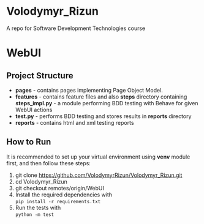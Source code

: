 # Volodymyr_Rizun
A repo for Software Development Technologies course

# WebUI

## Project Structure
- **pages** - contains pages implementing Page Object Model. 
- **features** - contains feature files and also **steps** directory containing **steps_impl.py** - a module performing BDD testing with Behave for given WebUI actions
- **test.py** - performs BDD testing and stores results in **reports** directory
- **reports** - contains html and xml testing reports

## How to Run
It is recommended to set up your virtual environment using **venv** module first, and then follow these steps:
1. git clone https://github.com/VolodymyrRizun/Volodymyr_Rizun.git
2. cd Volodymyr_Rizun
3. git checkout remotes/origin/WebUI
4. Install the required dependencies with   
   `pip install -r requirements.txt`
5. Run the tests with     
   `python -m test`